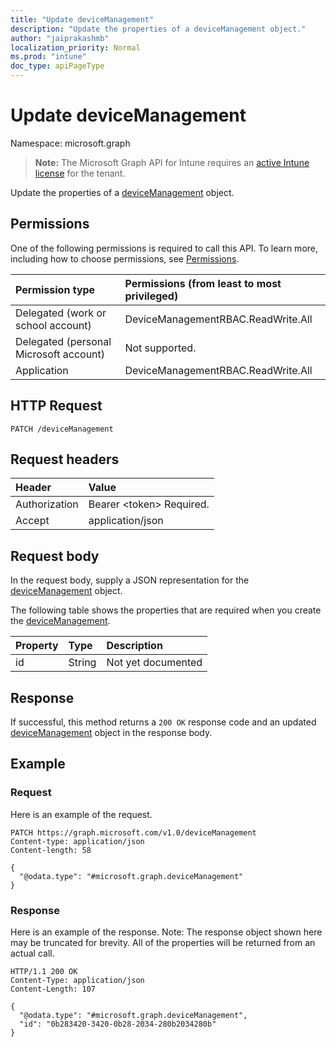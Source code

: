 ```yaml
---
title: "Update deviceManagement"
description: "Update the properties of a deviceManagement object."
author: "jaiprakashmb"
localization_priority: Normal
ms.prod: "intune"
doc_type: apiPageType
---
```


# Update deviceManagement

Namespace: microsoft.graph

> **Note:** The Microsoft Graph API for Intune requires an [active Intune license](https://go.microsoft.com/fwlink/?linkid=839381) for the tenant.

Update the properties of a [deviceManagement](../resources/intune-rbac-devicemanagement.md) object.

## Permissions
One of the following permissions is required to call this API. To learn more, including how to choose permissions, see [Permissions](/graph/permissions-reference).

|Permission type|Permissions (from least to most privileged)|
|:---|:---|
|Delegated (work or school account)|DeviceManagementRBAC.ReadWrite.All|
|Delegated (personal Microsoft account)|Not supported.|
|Application|DeviceManagementRBAC.ReadWrite.All|

## HTTP Request
<!-- {
  "blockType": "ignored"
}
-->
``` http
PATCH /deviceManagement
```

## Request headers
|Header|Value|
|:---|:---|
|Authorization|Bearer &lt;token&gt; Required.|
|Accept|application/json|

## Request body
In the request body, supply a JSON representation for the [deviceManagement](../resources/intune-rbac-devicemanagement.md) object.

The following table shows the properties that are required when you create the [deviceManagement](../resources/intune-rbac-devicemanagement.md).

|Property|Type|Description|
|:---|:---|:---|
|id|String|Not yet documented|



## Response
If successful, this method returns a `200 OK` response code and an updated [deviceManagement](../resources/intune-rbac-devicemanagement.md) object in the response body.

## Example

### Request
Here is an example of the request.

<!-- { "blockType": "request" , "name" : "update_devicemanagement" }-->
``` http
PATCH https://graph.microsoft.com/v1.0/deviceManagement
Content-type: application/json
Content-length: 58

{
  "@odata.type": "#microsoft.graph.deviceManagement"
}
```

### Response
Here is an example of the response. Note: The response object shown here may be truncated for brevity. All of the properties will be returned from an actual call.

<!-- { "blockType": "response" , "@odata.type" : "microsoft.graph.deviceManagement" }-->
``` http
HTTP/1.1 200 OK
Content-Type: application/json
Content-Length: 107

{
  "@odata.type": "#microsoft.graph.deviceManagement",
  "id": "0b283420-3420-0b28-2034-280b2034280b"
}
```
